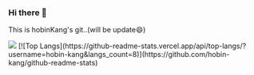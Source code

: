 ### Hi there 👋
This is hobinKang's git..(will be update😄)

<img src="https://img.shields.io/badge/PostgreSQL-4169E1?style=flat&logo=postgresql&logoColor=white"/>
[![Top Langs](https://github-readme-stats.vercel.app/api/top-langs/?username=hobin-kang&langs_count=8)](https://github.com/hobin-kang/github-readme-stats)
<!--
**hobin-kang/hobin-kang** is a ✨ _special_ ✨ repository because its `README.md` (this file) appears on your GitHub profile.

Here are some ideas to get you started:

- 🔭 I’m currently working on ...
- 🌱 I’m currently learning ...
- 👯 I’m looking to collaborate on ...
- 🤔 I’m looking for help with ...
- 💬 Ask me about ...
- 📫 How to reach me: ...
- 😄 Pronouns: ...
- ⚡ Fun fact: ...
-->
